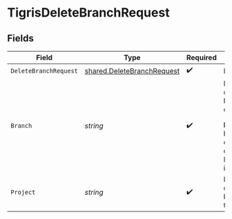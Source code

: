 # TigrisDeleteBranchRequest


## Fields

| Field                                                                                                              | Type                                                                                                               | Required                                                                                                           | Description                                                                                                        |
| ------------------------------------------------------------------------------------------------------------------ | ------------------------------------------------------------------------------------------------------------------ | ------------------------------------------------------------------------------------------------------------------ | ------------------------------------------------------------------------------------------------------------------ |
| `DeleteBranchRequest`                                                                                              | [shared.DeleteBranchRequest](../../models/shared/deletebranchrequest.md)                                           | :heavy_check_mark:                                                                                                 | N/A                                                                                                                |
| `Branch`                                                                                                           | *string*                                                                                                           | :heavy_check_mark:                                                                                                 | Name of the database branch to delete. <p></p>**Note**: `main` branch cannot be deleted, use DeleteProject instead |
| `Project`                                                                                                          | *string*                                                                                                           | :heavy_check_mark:                                                                                                 | Delete a database branch in this project                                                                           |